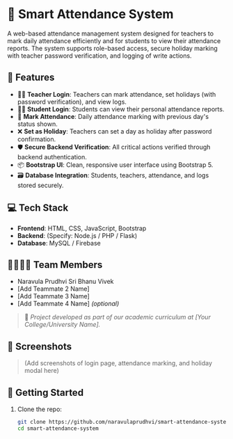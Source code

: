 # 🧠 Smart Attendance System

A web-based attendance management system designed for teachers to mark daily attendance efficiently and for students to view their attendance reports. The system supports role-based access, secure holiday marking with teacher password verification, and logging of write actions.

## 🔧 Features

- 👩‍🏫 **Teacher Login**: Teachers can mark attendance, set holidays (with password verification), and view logs.
- 👨‍🎓 **Student Login**: Students can view their personal attendance reports.
- 📅 **Mark Attendance**: Daily attendance marking with previous day's status shown.
- ❌ **Set as Holiday**: Teachers can set a day as holiday after password confirmation.
- 🛡️ **Secure Backend Verification**: All critical actions verified through backend authentication.
- 📦 **Bootstrap UI**: Clean, responsive user interface using Bootstrap 5.
- 🗃️ **Database Integration**: Students, teachers, attendance, and logs stored securely.

## 💻 Tech Stack

- **Frontend**: HTML, CSS, JavaScript, Bootstrap
- **Backend**: (Specify: Node.js / PHP / Flask)
- **Database**: MySQL / Firebase

## 👨‍👩‍👦‍👦 Team Members

- Naravula Prudhvi Sri Bhanu Vivek  
- [Add Teammate 2 Name]  
- [Add Teammate 3 Name]  
- [Add Teammate 4 Name] *(optional)*  

> 📌 *Project developed as part of our academic curriculum at [Your College/University Name].*

## 📸 Screenshots

> (Add screenshots of login page, attendance marking, and holiday modal here)

## 🚀 Getting Started

1. Clone the repo:
   ```bash
   git clone https://github.com/naravulaprudhvi/smart-attendance-system.git
   cd smart-attendance-system
